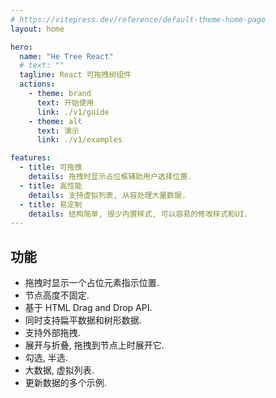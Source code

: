 ```yaml
---
# https://vitepress.dev/reference/default-theme-home-page
layout: home

hero:
  name: "He Tree React"
  # text: ""
  tagline: React 可拖拽树组件
  actions:
    - theme: brand
      text: 开始使用
      link: ./v1/guide
    - theme: alt
      text: 演示
      link: ./v1/examples

features:
  - title: 可拖拽
    details: 拖拽时显示占位框辅助用户选择位置.
  - title: 高性能
    details: 支持虚拟列表, 从容处理大量数据.
  - title: 易定制
    details: 结构简单, 很少内置样式, 可以容易的修改样式和UI.
---
```


## 功能

- 拖拽时显示一个占位元素指示位置.
- 节点高度不固定.
- 基于 HTML Drag and Drop API.
- 同时支持扁平数据和树形数据.
- 支持外部拖拽.
- 展开与折叠, 拖拽到节点上时展开它.
- 勾选, 半选.
- 大数据, 虚拟列表.
- 更新数据的多个示例.
